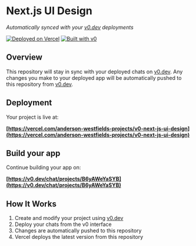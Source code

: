 # Next.js UI Design

*Automatically synced with your [v0.dev](https://v0.dev) deployments*

[![Deployed on Vercel](https://img.shields.io/badge/Deployed%20on-Vercel-black?style=for-the-badge&logo=vercel)](https://vercel.com/anderson-westfields-projects/v0-next-js-ui-design)
[![Built with v0](https://img.shields.io/badge/Built%20with-v0.dev-black?style=for-the-badge)](https://v0.dev/chat/projects/B6yAWeYaSYB)

## Overview

This repository will stay in sync with your deployed chats on [v0.dev](https://v0.dev).
Any changes you make to your deployed app will be automatically pushed to this repository from [v0.dev](https://v0.dev).

## Deployment

Your project is live at:

**[https://vercel.com/anderson-westfields-projects/v0-next-js-ui-design](https://vercel.com/anderson-westfields-projects/v0-next-js-ui-design)**

## Build your app

Continue building your app on:

**[https://v0.dev/chat/projects/B6yAWeYaSYB](https://v0.dev/chat/projects/B6yAWeYaSYB)**

## How It Works

1. Create and modify your project using [v0.dev](https://v0.dev)
2. Deploy your chats from the v0 interface
3. Changes are automatically pushed to this repository
4. Vercel deploys the latest version from this repository
